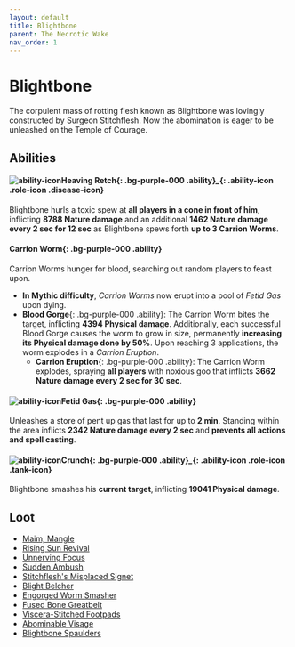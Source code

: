 ```yaml
---
layout: default
title: Blightbone
parent: The Necrotic Wake
nav_order: 1
---
```


# Blightbone

The corpulent mass of rotting flesh known as Blightbone was lovingly constructed by Surgeon Stitchflesh. Now the abomination is eager to be unleashed on the Temple of Courage.

## Abilities

#### ![ability-icon](https://wow.zamimg.com/images/wow/icons/large/spell_shadow_plaguecloud.jpg)**Heaving Retch**{: .bg-purple-000 .ability}*_*{: .ability-icon .role-icon .disease-icon}
Blightbone hurls a toxic spew at **all players in a cone in front of him**, inflicting **8788 Nature damage** and an additional **1462 Nature damage every 2 sec for 12 sec** as Blightbone spews forth **up to 3 Carrion Worms**.

#### **Carrion Worm**{: .bg-purple-000 .ability}
Carrion Worms hunger for blood, searching out random players to feast upon.
  - **In Mythic difficulty**, *Carrion Worms* now erupt into a pool of *Fetid Gas* upon dying.
  - **Blood Gorge**{: .bg-purple-000 .ability}: The Carrion Worm bites the target, inflicting **4394 Physical damage**.
Additionally, each successful Blood Gorge causes the worm to grow in size, permanently **increasing its Physical damage done by 50%**.
Upon reaching 3 applications, the worm explodes in a *Carrion Eruption*.
    - **Carrion Eruption**{: .bg-purple-000 .ability}: The Carrion Worm explodes, spraying **all players** with noxious goo that inflicts **3662 Nature damage every 2 sec for 30 sec**.

#### ![ability-icon](https://wow.zamimg.com/images/wow/icons/large/inv_pet_diseasedsquirrel.jpg)**Fetid Gas**{: .bg-purple-000 .ability}
Unleashes a store of pent up gas that last for up to **2 min**. Standing within the area inflicts **2342 Nature damage every 2 sec** and **prevents all actions and spell casting**.

#### ![ability-icon](https://wow.zamimg.com/images/wow/icons/large/ability_warrior_shieldbreak.jpg)**Crunch**{: .bg-purple-000 .ability}*_*{: .ability-icon .role-icon .tank-icon}
Blightbone smashes his **current target**, inflicting **19041 Physical damage**.

## Loot

- [Maim, Mangle](https://shadowlands.wowhead.com/item=183505/maim-mangle)
- [Rising Sun Revival](https://shadowlands.wowhead.com/item=181641/rising-sun-revival)
- [Unnerving Focus](https://shadowlands.wowhead.com/item=181709/unnerving-focus)
- [Sudden Ambush](https://shadowlands.wowhead.com/item=183482/sudden-ambush)
- [Stitchflesh's Misplaced Signet](https://shadowlands.wowhead.com/item=178736/stitchfleshs-misplaced-signet)
- [Blight Belcher](https://shadowlands.wowhead.com/item=178735/blight-belcher)
- [Engorged Worm Smasher](https://shadowlands.wowhead.com/item=178730/engorged-worm-smasher)
- [Fused Bone Greatbelt](https://shadowlands.wowhead.com/item=178734/fused-bone-greatbelt)
- [Viscera-Stitched Footpads](https://shadowlands.wowhead.com/item=178731/viscera-stitched-footpads)
- [Abominable Visage](https://shadowlands.wowhead.com/item=178732/abominable-visage)
- [Blightbone Spaulders](https://shadowlands.wowhead.com/item=178733/blightbone-spaulders)
